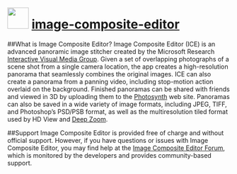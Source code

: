 # <img src="https://cdn.jsdelivr.net/gh/olafhaag/chocolatey-packages@master/automatic/image-composite-editor/image-composite-editor.png" width="48" height="48"/> [image-composite-editor](https://chocolatey.org/packages/image-composite-editor)

##What is Image Composite Editor?
Image Composite Editor (ICE) is an advanced panoramic image stitcher created by the Microsoft Research [Interactive Visual Media Group](https://www.microsoft.com/en-us/research/group/interactive-visual-media/). Given a set of overlapping photographs of a scene shot from a single camera location, the app creates a high-resolution panorama that seamlessly combines the original images. ICE can also create a panorama from a panning video, including stop-motion action overlaid on the background. Finished panoramas can be shared with friends and viewed in 3D by uploading them to the [Photosynth](http://photosynth.net/) web site. Panoramas can also be saved in a wide variety of image formats, including JPEG, TIFF, and Photoshop’s PSD/PSB format, as well as the multiresolution tiled format used by HD View and [Deep Zoom](https://msdn.microsoft.com/en-us/library/cc645050(VS.95).aspx).

##Support
Image Composite Editor is provided free of charge and without official support. However, if you have questions or issues with Image Composite Editor, you may find help at the [Image Composite Editor Forum](http://social.microsoft.com/Forums/en-US/ice/threads), which is monitored by the developers and provides community-based support.
